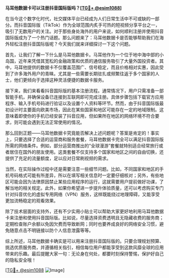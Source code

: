 **马耳他数据卡可以注册抖音国际版吗？[[TG💪+ @esim1088](https://t.me/s/esim1088)]**

在当今这个数字化时代，社交媒体平台已经成为人们日常生活中不可或缺的一部分。而抖音国际版（TikTok）作为全球范围内炙手可热的短视频分享平台之一，吸引了无数用户的关注。对于那些身处海外的用户来说，如何顺利注册并使用抖音国际版成为了一个热门话题。那么问题来了：马耳他数据卡是否能够帮助我们在海外轻松注册抖音国际版呢？今天我们就来详细探讨一下这个问题。

首先，让我们了解一下什么是马耳他数据卡。马耳他作为一个位于地中海中部的小岛国，近年来凭借其宽松的金融政策和优质的通信服务吸引了大量外国投资者。其中，马耳他提供的数据卡不仅覆盖范围广、信号稳定，而且价格相对实惠，因此受到了许多海外用户的青睐。尤其是一些需要长期驻扎或频繁往返于多个国家的人士，他们更倾向于选择这种灵活便捷的数据卡服务。

接下来，我们来看看抖音国际版的基本注册流程。通常情况下，用户只需准备一部智能手机，并确保设备已连接到互联网即可完成注册。具体步骤包括下载官方应用程序、输入手机号码进行验证以及设置个人资料等环节。然而，由于抖音国际版最初设计时主要面向欧美市场，因此在某些国家和地区可能存在一定的地域限制。这意味着即使你的手机已经安装了抖音应用，但如果所在地区的网络环境不符合要求，则可能会遇到无法正常使用的情况。

那么回到正题——马耳他数据卡究竟能否解决上述问题呢？答案是肯定的！事实上，只要选择了合适的运营商和服务套餐，马耳他数据卡完全可以满足抖音国际版所需的网络条件。例如，部分运营商推出的“全球漫游”套餐就特别适合经常旅行或者居住在国外的朋友使用。这类套餐不仅支持多个国家和地区之间的自由切换，还提供了充足的流量额度，足以应对日常刷视频的需求。

当然，在实际操作过程中还是需要注意一些细节问题。比如，不同国家和地区的手机号码格式可能有所差异，所以在填写相关信息时一定要仔细核对；另外，有些地区可能会因为法律原因禁止某些应用程序的运行，这就需要用户提前做好功课，了解当地的相关规定。此外，如果你希望进一步提升体验质量，还可以考虑购买专门针对抖音优化的虚拟专用网络（VPN）服务，这样既能绕过地理障碍，又能享受更加流畅稳定的观看效果。

除了技术层面的支持外，还有不少实用小贴士可以帮助大家更好地利用马耳他数据卡来注册和使用抖音国际版。比如说，尽量选择资费透明且无隐藏收费的服务商；定期检查账户余额以免因欠费而导致断网；同时也要养成良好的网络安全习惯，避免随意点击不明链接以防个人信息泄露等等。

综上所述，马耳他数据卡确实是可以用来注册抖音国际版的。只要合理规划预算、挑选优质服务商，并遵循相关指引，相信每位用户都能享受到这款风靡全球的应用带来的乐趣。最后提醒大家一句：无论身在何处，都要时刻保持警惕，保护好自己的隐私安全哦！

[[TG💪+ @esim1088](https://t.me/s/esim1088) ![Image](https://i.postimg.cc/4NQfJmqS/Snipaste-2025-05-13-00-14-12.png)]